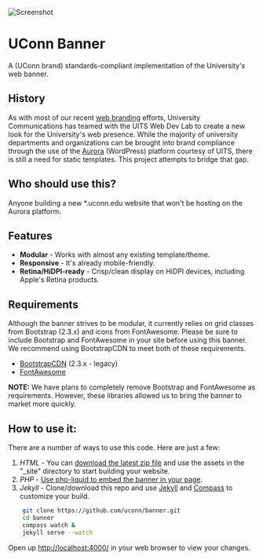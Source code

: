 ![Screenshot](http://brand.uconn.edu/sites/default/files/web-page-content-align.png)


# UConn Banner
A (UConn brand) standards-compliant implementation of the University's web banner. 


## History
As with most of our recent [web branding](http://brand.uconn.edu/standards/web/) efforts, University Communications has teamed with the UITS Web Dev Lab to create a new look for the University's web presence. While the majority of university departments and organizations can be brought into brand compliance through the use of the [Aurora](http://aurora.uconn.edu/) (WordPress) platform courtesy of UITS, there is still a need for static templates. This project attempts to bridge that gap.

## Who should use this?
Anyone building a new *.uconn.edu website that won't be hosting on the Aurora platform. 

## Features
* **Modular** - Works with almost any existing template/theme.
* **Responsive** - It's already mobile-friendly.
* **Retina/HiDPI-ready** - Crisp/clean display on HiDPI devices, including Apple's Retina products.

## Requirements
Although the banner strives to be modular, it currently relies on grid classes from Bootstrap (2.3.x) and icons from FontAwesome. Please be sure to include Bootstrap and FontAwesome in your site before using this banner. We recommend using BootstrapCDN to meet both of these requirements. 

* [BootstrapCDN](http://www.bootstrapcdn.com/#legacy_tab) (2.3.x - legacy)
* [FontAwesome](http://www.bootstrapcdn.com/#fontawesome_tab)

**NOTE:** We have plans to completely remove Bootstrap and FontAwesome as requirements. However, these libraries allowed us to bring the banner to market more quickly.


## How to use it:
There are a number of ways to use this code. Here are just a few:

1. *HTML* - You can [download the latest zip file](https://github.com/uconn/banner/archive/master.zip) and use the assets in the "_site" directory to start building your website.
2. *PHP* - [Use php-liquid to embed the banner in your page](https://github.com/uconn/banner/wiki/Banner-rendering-with-PHP).
3. *Jekyll* - Clone/download this repo and use [Jekyll](http://jekyllrb.com/) and [Compass](http://compass-style.org/) to customize your build.

```bash
	git clone https://github.com/uconn/banner.git
	cd banner
	compass watch &
	jekyll serve --watch
```
Open up [http://localhost:4000/](http://localhost:4000/) in your web browser to view your changes.

